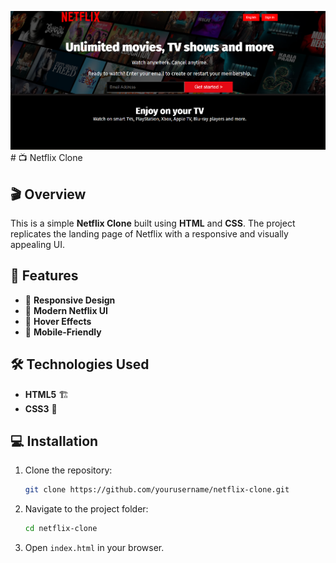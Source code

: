 ![Screenshot 2025-03-22 154725](https://github.com/omunadkat004/Netflix_clone/blob/main/Screenshot%202025-03-22%20160538.png)# 📺 Netflix Clone


## 🎬 Overview
This is a simple **Netflix Clone** built using **HTML** and **CSS**. The project replicates the landing page of Netflix with a responsive and visually appealing UI.

## 🚀 Features
- 🎨 **Responsive Design**
- 📌 **Modern Netflix UI**
- 🎥 **Hover Effects**
- 📱 **Mobile-Friendly**



## 🛠️ Technologies Used
- **HTML5** 🏗️
- **CSS3** 🎨

## 💻 Installation
1. Clone the repository:
   ```bash
   git clone https://github.com/yourusername/netflix-clone.git
   ```
2. Navigate to the project folder:
   ```bash
   cd netflix-clone
   ```
3. Open `index.html` in your browser.



```


